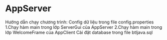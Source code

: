 # AppServer
Hướng dẫn chạy chương trình:
Config dữ liệu trong file config.properties
1.Chạy hàm main trong lớp ServerGui của AppServer
2.Chạy hàm main trong lớp WelcomeFrame của AppClient
Cài đặt database trong file btljava.sql
